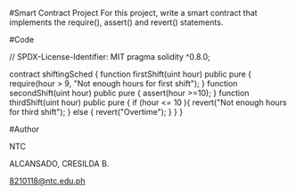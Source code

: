   #Smart Contract Project
    For this project, write a smart contract that implements the require(), assert() and revert() statements.

  #Code

  // SPDX-License-Identifier: MIT
  pragma solidity ^0.8.0;

  contract shiftingSched {
    function firstShift(uint hour) public pure {  
        require(hour > 9, "Not enough hours for first shift");
    }
    function secondShift(uint hour) public pure {
        assert(hour >=10);
    }
    function thirdShift(uint hour) public pure {
      if (hour <= 10 ){
        revert("Not enough hours for third shift");
      }
      else {
          revert("Overtime");
    }
  }
  }
  
  #Author
  
  NTC
  
  ALCANSADO, CRESILDA B.
  
  8210118@ntc.edu.ph

